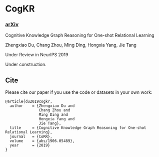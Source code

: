 # CogKR

### [arXiv](https://arxiv.org/abs/1906.05489)

Cognitive Knowledge Graph Reasoning for One-shot Relational Learning

Zhengxiao Du, Chang Zhou, Ming Ding, Hongxia Yang, Jie Tang

Under Review in NeurIPS 2019

Under construction.

## Cite
Please cite our paper if you use the code or datasets in your own work:
```
@article{du2019cogkr,
  author    = {Zhengxiao Du and
               Chang Zhou and
               Ming Ding and
               Hongxia Yang and
               Jie Tang},
  title     = {Cognitive Knowledge Graph Reasoning for One-shot Relational Learning},
  journal   = {CoRR},
  volume    = {abs/1906.05489},
  year      = {2019}
}
```
